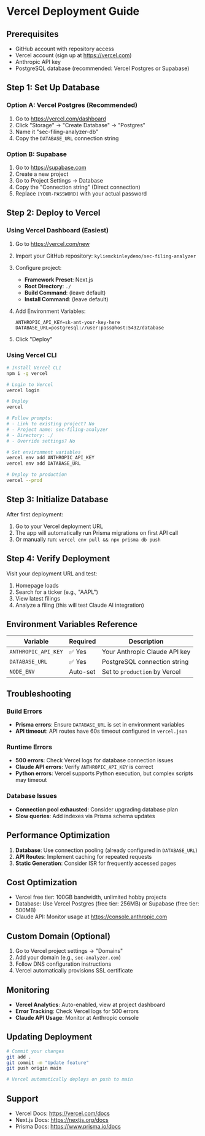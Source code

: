 # Vercel Deployment Guide

## Prerequisites
- GitHub account with repository access
- Vercel account (sign up at https://vercel.com)
- Anthropic API key
- PostgreSQL database (recommended: Vercel Postgres or Supabase)

## Step 1: Set Up Database

### Option A: Vercel Postgres (Recommended)
1. Go to https://vercel.com/dashboard
2. Click "Storage" → "Create Database" → "Postgres"
3. Name it "sec-filing-analyzer-db"
4. Copy the `DATABASE_URL` connection string

### Option B: Supabase
1. Go to https://supabase.com
2. Create a new project
3. Go to Project Settings → Database
4. Copy the "Connection string" (Direct connection)
5. Replace `[YOUR-PASSWORD]` with your actual password

## Step 2: Deploy to Vercel

### Using Vercel Dashboard (Easiest)
1. Go to https://vercel.com/new
2. Import your GitHub repository: `kyliemckinleydemo/sec-filing-analyzer`
3. Configure project:
   - **Framework Preset**: Next.js
   - **Root Directory**: `./`
   - **Build Command**: (leave default)
   - **Install Command**: (leave default)

4. Add Environment Variables:
   ```
   ANTHROPIC_API_KEY=sk-ant-your-key-here
   DATABASE_URL=postgresql://user:pass@host:5432/database
   ```

5. Click "Deploy"

### Using Vercel CLI
```bash
# Install Vercel CLI
npm i -g vercel

# Login to Vercel
vercel login

# Deploy
vercel

# Follow prompts:
# - Link to existing project? No
# - Project name: sec-filing-analyzer
# - Directory: ./
# - Override settings? No

# Set environment variables
vercel env add ANTHROPIC_API_KEY
vercel env add DATABASE_URL

# Deploy to production
vercel --prod
```

## Step 3: Initialize Database

After first deployment:
1. Go to your Vercel deployment URL
2. The app will automatically run Prisma migrations on first API call
3. Or manually run: `vercel env pull && npx prisma db push`

## Step 4: Verify Deployment

Visit your deployment URL and test:
1. Homepage loads
2. Search for a ticker (e.g., "AAPL")
3. View latest filings
4. Analyze a filing (this will test Claude AI integration)

## Environment Variables Reference

| Variable | Required | Description |
|----------|----------|-------------|
| `ANTHROPIC_API_KEY` | ✅ Yes | Your Anthropic Claude API key |
| `DATABASE_URL` | ✅ Yes | PostgreSQL connection string |
| `NODE_ENV` | Auto-set | Set to `production` by Vercel |

## Troubleshooting

### Build Errors
- **Prisma errors**: Ensure `DATABASE_URL` is set in environment variables
- **API timeout**: API routes have 60s timeout configured in `vercel.json`

### Runtime Errors
- **500 errors**: Check Vercel logs for database connection issues
- **Claude API errors**: Verify `ANTHROPIC_API_KEY` is correct
- **Python errors**: Vercel supports Python execution, but complex scripts may timeout

### Database Issues
- **Connection pool exhausted**: Consider upgrading database plan
- **Slow queries**: Add indexes via Prisma schema updates

## Performance Optimization

1. **Database**: Use connection pooling (already configured in `DATABASE_URL`)
2. **API Routes**: Implement caching for repeated requests
3. **Static Generation**: Consider ISR for frequently accessed pages

## Cost Optimization

- Vercel free tier: 100GB bandwidth, unlimited hobby projects
- Database: Use Vercel Postgres (free tier: 256MB) or Supabase (free tier: 500MB)
- Claude API: Monitor usage at https://console.anthropic.com

## Custom Domain (Optional)

1. Go to Vercel project settings → "Domains"
2. Add your domain (e.g., `sec-analyzer.com`)
3. Follow DNS configuration instructions
4. Vercel automatically provisions SSL certificate

## Monitoring

- **Vercel Analytics**: Auto-enabled, view at project dashboard
- **Error Tracking**: Check Vercel logs for 500 errors
- **Claude API Usage**: Monitor at Anthropic console

## Updating Deployment

```bash
# Commit your changes
git add .
git commit -m "Update feature"
git push origin main

# Vercel automatically deploys on push to main
```

## Support

- Vercel Docs: https://vercel.com/docs
- Next.js Docs: https://nextjs.org/docs
- Prisma Docs: https://www.prisma.io/docs
